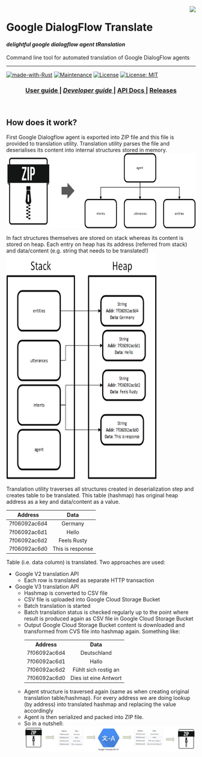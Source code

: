 <img src="./examples/docs/img/rust-logo.png" align="right" />

# Google DialogFlow Translate

#### *delightful google dialogflow agent tRanslation*

Command line tool for automated translation of Google DialogFlow agents

---
[![made-with-Rust](https://img.shields.io/badge/Made%20with-Rust-1f425f.svg)](https://www.rust-lang.org/)
[![Maintenance](https://img.shields.io/badge/Maintained%3F-yes-green.svg)](https://GitHub.com/jabber-tools/gdf_translate/graphs/commit-activity)
[![License](https://img.shields.io/badge/License-Apache%202.0-blue.svg)](https://github.com/jabber-tools/gdf_translate/blob/readme/LICENSE-APACHE)
[![License: MIT](https://img.shields.io/badge/License-MIT-yellow.svg)](https://github.com/jabber-tools/gdf_translate/blob/readme/LICENSE-MIT)

<div align="center">
  <h3>
    <a href="https://github.com/jabber-tools/gdf_translate/blob/readme/README.md">
      User guide
    </a>
    <span> | </span>
    <a href="https://github.com/jabber-tools/gdf_translate/blob/readme/README-devnotes.md">
      <i>Developer guide</i>
    </a>
    <span> | </span>
    <a target="_blank" href="https://github.com/jabber-tools/gdf_translate/releases">
      API Docs
    </a>
    <span> | </span>
    <a href="https://github.com/jabber-tools/gdf_translate/releases">
      Releases
    </a>
  </h3>
</div>

<br/>


## How does it work?

First Google Dialogflow agent is exported into ZIP file and this file is provided to translation utility. Translation utility parses the file and deserialises its content into internal structures stored in memory.</br>
<img width="600" height="200" src="./examples/docs/img/zip-to-struct.png" /></br>

In fact structures themselves are stored on stack whereas its content is stored on heap. Each entry on heap has its address (referred from stack) and data/content (e.g. string that needs to be translated!)</br>
<img width="400" height="600" src="./examples/docs/img/stack-and-heap.png" /></br>

Translation utility traverses all structures created in deserialization step and creates table to be translated. This table (hashmap) has original heap address as a key and data/content as a value.</br>

| Address      |      Data      |
|--------------|:--------------:|
| 7f06092ac6d4 |  Germany       |
| 7f06092ac6d1 |    Hello       |
| 7f06092ac6d2 | Feels Rusty    |
|7f06092ac6d0  |This is response|


Table (i.e. data column) is translated. Two approaches are used:
<ul>
  <li>Google V2 translation API
    <ul>
      <li>Each row is translated as separate HTTP transaction</li>
    </ul>
  </li>
  <li>Google V3 translation API
    <ul>
      <li>Hashmap is converted to CSV file</li>
      <li>CSV file is uploaded into Google Cloud Storage Bucket</li>
      <li>Batch translation is started</li>
      <li>Batch translation status is checked regularly up to the point where result is produced again as CSV file in Google Cloud Storage Bucket</li>
      <li>Output Google Cloud Storage Bucket content is downloaded and transformed from CVS file into hashmap again. Something like:</br>
                <table>
                  <tbody>
                    <tr>
                      <th align="center">Address</th>
                      <th align="center">Data</th>
                    </tr>
                    <tr>
                      <td>7f06092ac6d4</td>
                      <td align="center">Deutschland</td>
                    </tr>
                    <tr>
                      <td>7f06092ac6d1</td>
                      <td align="center">Hallo</td>
                    </tr>
                    <tr>
                      <td>7f06092ac6d2</td>
                      <td align="center">Fühlt sich rostig an</td>
                    </tr>
                    <tr>
                      <td>7f06092ac6d0</td>
                      <td align="center">Dies ist eine Antwort</td>
                    </tr>
                  </tbody>
                </table>        
      </li>
      <li>Agent structure is traversed again (same as when creating original translation table/hashmap). For every address we are doing lookup (by address) into translated hashmap and replacing the value accordingly</li>
      <li>Agent is then serialized and packed into ZIP file.</li>
      <li>So in a nutshell:
        <img src="./examples/docs/img/v3-translation.png" />
      </li>
    </ul>
  </li>
</ul>
 











